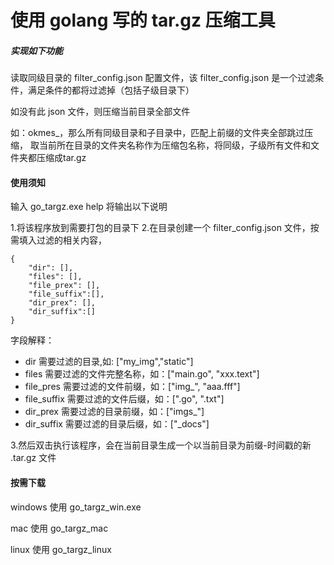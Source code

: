 # 使用 golang 写的 tar.gz 压缩工具

##### 实现如下功能
读取同级目录的 filter_config.json 配置文件，该 filter_config.json 是一个过滤条件，满足条件的都将过滤掉（包括子级目录下）

如没有此 json 文件，则压缩当前目录全部文件

如：okmes_，那么所有同级目录和子目录中，匹配上前缀的文件夹全部跳过压缩， 取当前所在目录的文件夹名称作为压缩包名称，将同级，子级所有文件和文件夹都压缩成tar.gz

#### 使用须知

输入  go_targz.exe help 将输出以下说明

1.将该程序放到需要打包的目录下
2.在目录创建一个 filter_config.json 文件，按需填入过滤的相关内容，
```
{
    "dir": [],
    "files": [],
    "file_prex": [],
    "file_suffix":[],
    "dir_prex": [],
    "dir_suffix":[]
}
```

字段解释：
- dir 需要过滤的目录,如: ["my_img","static"]
- files 需要过滤的文件完整名称，如：["main.go", "xxx.text"]
- file_pres 需要过滤的文件前缀，如：["img_", "aaa.fff"]
- file_suffix 需要过滤的文件后缀，如：[".go", ".txt"]
- dir_prex 需要过滤的目录前缀，如：["imgs_"]
- dir_suffix 需要过滤的目录后缀，如：["_docs"]

3.然后双击执行该程序，会在当前目录生成一个以当前目录为前缀-时间戳的新 .tar.gz 文件


#### 按需下载
windows 使用 go_targz_win.exe

mac 使用 go_targz_mac

linux 使用 go_targz_linux

